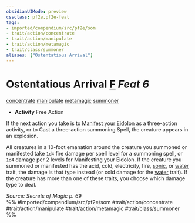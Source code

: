 ```yaml
---
obsidianUIMode: preview
cssclass: pf2e,pf2e-feat
tags:
- imported/compendium/src/pf2e/som
- trait/action/concentrate
- trait/action/manipulate
- trait/action/metamagic
- trait/class/summoner
aliases: ["Ostentatious Arrival"]
---
```

# Ostentatious Arrival  [F](chapter-9-playing-the-game.md#Actions "Free Action") *Feat 6*  
[concentrate](concentrate.md)  [manipulate](manipulate.md)  [metamagic](metamagic.md)  [summoner](rules/traits/summoner-som.md)  

- **Activity** Free Action

If the next action you take is to [Manifest your Eidolon](manifest-eidolon-som.md) as a three-action activity, or to Cast a three-action summoning Spell, the creature appears in an explosion.

All creatures in a 10-foot emanation around the creature you summoned or manifested take `1d4` fire damage per spell level for a summoning spell, or `1d4` damage per 2 levels for Manifesting your Eidolon. If the creature you summoned or manifested has the acid, cold, electricity, fire, [sonic](sonic.md), or [water](water.md) trait, the damage is that type instead (or cold damage for the [water](water.md) trait). If the creature has more than one of these traits, you choose which damage type to deal.

*Source: Secrets of Magic p. 69*  
%% #imported/compendium/src/pf2e/som #trait/action/concentrate #trait/action/manipulate #trait/action/metamagic #trait/class/summoner %%